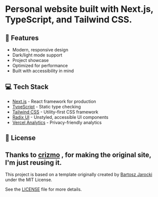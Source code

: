 # Personal website built with Next.js, TypeScript, and Tailwind CSS.

## 🚀 Features

- Modern, responsive design
- Dark/light mode support
- Project showcase
- Optimized for performance
- Built with accessibility in mind

## 💻 Tech Stack

- [Next.js](https://nextjs.org/) - React framework for production
- [TypeScript](https://www.typescriptlang.org/) - Static type checking
- [Tailwind CSS](https://tailwindcss.com/) - Utility-first CSS framework
- [Radix UI](https://www.radix-ui.com/) - Unstyled, accessible UI components
- [Vercel Analytics](https://vercel.com/analytics) - Privacy-friendly analytics

## 📝 License
## Thanks to [crizmo](https://github.com/crizmo) , for making the original site, I'm just reusing it.

This project is based on a template originally created by [Bartosz Jarocki](https://github.com/BartoszJarocki) under the MIT License.

See the [LICENSE](LICENSE) file for more details.

